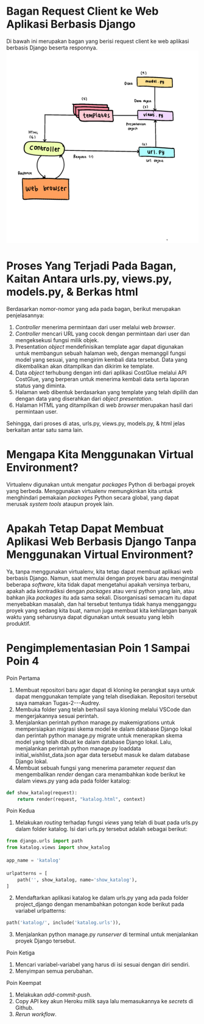 # Bagan Request Client ke Web Aplikasi Berbasis Django
Di bawah ini merupakan bagan yang berisi request client ke web aplikasi berbasis Django beserta responnya.
![Bagan_Audrey](/Bagan_Audrey.png)


# Proses Yang Terjadi Pada Bagan, Kaitan Antara urls.py, views.py, models.py, & Berkas html
Berdasarkan nomor-nomor yang ada pada bagan, berikut merupakan penjelasannya:
1. _Controller_ menerima permintaan dari user melalui web _browser_.
2. _Controller_ mencari URL yang cocok dengan permintaan dari user dan mengeksekusi fungsi milik objek.
3. Presentation _object_ mendefinisikan template agar dapat digunakan untuk membangun sebuah halaman web, dengan memanggil fungsi model yang sesuai, yang mengirim kembali data tersebut. Data yang dikembalikan akan ditampilkan dan dikirim ke template.
4. Data _object_ terhubung dengan inti dari aplikasi CostGlue melalui API CostGlue, yang berperan untuk menerima kembali data serta laporan status yang diminta.
5. Halaman web dibentuk berdasarkan yang template yang telah dipilih dan dengan data yang diserahkan dari _object presentation_.
6. Halaman HTML yang ditampilkan di web _browser_ merupakan hasil dari permintaan user.

Sehingga, dari proses di atas, urls.py, views.py, models.py, & html jelas berkaitan antar satu sama lain.

# Mengapa Kita Menggunakan Virtual Environment? 
Virtualenv digunakan untuk mengatur _packages_ Python di berbagai proyek yang berbeda. Menggunakan virtualenv memungkinkan kita untuk menghindari pemakaian _packages_ Python secara global, yang dapat merusak _system tools_ ataupun proyek lain.

# Apakah Tetap Dapat Membuat Aplikasi Web Berbasis Django Tanpa Menggunakan Virtual Environment?
Ya, tanpa menggunakan virtualenv, kita tetap dapat membuat aplikasi web berbasis Django. Namun, saat memulai dengan proyek baru atau menginstal beberapa _software_, kita tidak dapat mengetahui apakah versinya terbaru, apakah ada kontradiksi dengan _packages_ atau versi python yang lain, atau bahkan jika _packages_ itu ada sama sekali. Disorganisasi semacam itu dapat menyebabkan masalah, dan hal tersebut tentunya tidak hanya mengganggu proyek yang sedang kita buat, namun juga membuat kita kehilangan banyak waktu yang seharusnya dapat digunakan untuk sesuatu yang lebih produktif.


# Pengimplementasian Poin 1 Sampai Poin 4
Poin Pertama
1. Membuat repositori baru agar dapat di kloning ke perangkat saya untuk dapat menggunakan template yang telah disediakan. Repositori tersebut saya namakan Tugas-2---Audrey.
2. Membuka folder yang telah berhasil saya kloning melalui VSCode dan mengerjakannya sesuai perintah. 
3. Menjalankan perintah python manage.py makemigrations untuk mempersiapkan migrasi skema model ke dalam database Django lokal dan perintah python manage.py migrate untuk menerapkan skema model yang telah dibuat ke dalam database Django lokal. Lalu, menjalankan perintah python manage.py loaddata initial_wishlist_data.json agar  data tersebut masuk ke dalam database Django lokal.
4. Membuat sebuah fungsi yang menerima parameter _request_ dan mengembalikan _render_ dengan cara menambahkan kode berikut ke dalam views.py yang ada pada folder katalog:
```python
def show_katalog(request):
    return render(request, "katalog.html", context)
```
Poin Kedua
1. Melakukan _routing_ terhadap fungsi _views_ yang telah di buat pada urls.py dalam folder katalog. Isi dari urls.py tersebut adalah sebagai berikut:
```python
from django.urls import path
from katalog.views import show_katalog

app_name = 'katalog'

urlpatterns = [
    path('', show_katalog, name='show_katalog'),
]
```
2. Mendaftarkan aplikasi katalog ke dalam urls.py yang ada pada folder project_django dengan menambahkan potongan kode berikut pada variabel urlpatterns:
```python
path('katalog/', include('katalog.urls')),
```
3. Menjalankan python manage.py _runserver_ di terminal untuk menjalankan proyek Django tersebut.

Poin Ketiga
1. Mencari variabel-variabel yang harus di isi sesuai dengan diri sendiri.
2. Menyimpan semua perubahan.

Poin Keempat
1. Melakukan _add-commit-push_.
2. Copy API key akun Heroku milik saya lalu memasukannya ke _secrets_ di Github.
3. _Rerun workflow_.